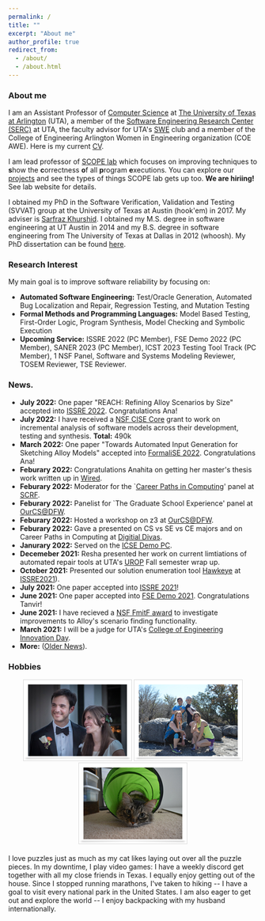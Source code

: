 ```yaml
---
permalink: /
title: ""
excerpt: "About me"
author_profile: true
redirect_from: 
  - /about/
  - /about.html
---
```


### <i class="fa fa-fw fa-cat" aria-hidden="true"></i> About me
I am an Assistant Professor of [Computer Science](https://www.uta.edu/academics/schools-colleges/engineering/academics/departments/cse) at [The University of Texas at Arlington](https://www.uta.edu/) (UTA), a member of the [Software Engineering Research Center (SERC)](https://se-research-center.uta.edu/) at UTA, the faculty advisor for UTA's [SWE](https://swe.org/) club and a member of the College of Engineering Arlington Women in Engineering organization (COE AWE). Here is my current [CV](/files/ASullivan_CV.pdf).

I am lead professor of [SCOPE lab](https://scopelabuta.github.io/) which focuses on improving techniques to **s**how the **c**orrectness **o**f all **p**rogram **e**xecutions.  You can explore our [projects](https://scopelabuta.github.io/projects/) and see the types of things SCOPE lab gets up too. **We are hiriing!** See lab website for details.

I obtained my PhD in the Software Verification, Validation and Testing (SVVAT) group at the University of Texas at Austin (hook'em) in 2017. My adviser is [Sarfraz Khurshid](https://users.ece.utexas.edu/~khurshid/). I obtained my M.S. degree in software engineering at UT Austin in 2014 and my B.S. degree in software engineering from The University of Texas at Dallas in 2012 (whoosh). My PhD dissertation can be found [here](files/dissertation.pdf). 

### <i class="fa fa-fw fa-lightbulb" aria-hidden="true"></i> Research Interest
My main goal is to improve software reliability by focusing on:
  * **Automated Software Engineering:** Test/Oracle Generation, Automated Bug Localization and Repair, Regression Testing, and
Mutation Testing
  * **Formal Methods and Programming Languages:** Model Based Testing, First-Order Logic, Program Synthesis, Model
Checking and Symbolic Execution
 * **Upcoming Service:** ISSRE 2022 (PC Member), FSE Demo 2022 (PC Member), SANER 2023 (PC Member), ICST 2023 Testing Tool Track (PC Member), 1 NSF Panel, Software and Systems Modeling Reviewer, TOSEM Reviewer, TSE Reviewer.
 

 
### <i class="fa fa-fw fa-exclamation-triangle" aria-hidden="true"></i> News.
* **July 2022:** One paper "REACH: Refining Alloy Scenarios by Size" accepted into [ISSRE 2022](https://issre2022.github.io/index.html). Congratulations Ana!
* **July 2022:** I have received a [NSF CISE Core](https://www.nsf.gov/awardsearch/showAward?AWD_ID=2204536&HistoricalAwards=false) grant to work on incremental analysis of software models across their development, testing and synthesis. **Total:** 490k
* **March 2022:** One paper "Towards Automated Input Generation for Sketching Alloy Models" accepted into [FormaliSE 2022](https://conf.researchr.org/home/icse-2022/Formalise-2022#:~:text=of%20software%20systems.-,Originally%20a%20successful%20satellite%20workshop%20of%20ICSE%2C%20since%202018%20FormaliSE,%2C%20PA%20(or%20online).). Congratulations Ana!
* **Feburary 2022:** Congratulations Anahita on getting her master's thesis work written up in [Wired](https://www.wired.com/story/job-applicants-hack-resume-reading-software/).
* **Feburary 2022:** Moderator for the `[Career Paths in Computing](https://uta.engineering/scrf/keynote.php#panel)' panel at [SCRF](https://uta.engineering/scrf/).
* **Feburary 2022:** Panelist for `The Graduate School Experience' panel at [OurCS@DFW](https://uta.engineering/ourcs/).
* **Feburary 2022:** Hosted a workshop on z3 at [OurCS@DFW](https://uta.engineering/ourcs/).
* **Feburary 2022:** Gave a presented on CS vs SE vs CE majors and on Career Paths in Computing at [Digitial Divas](https://digital-divas.weebly.com/).
* **Janurary 2022:** Served on the [ICSE Demo PC](https://conf.researchr.org/track/icse-2022/icse-2022-demo---demonstrations).
* **Decemeber 2021:** Resha presented her work on current limtiations of automated repair tools at UTA's [UROP](https://www.uta.edu/research/opportunities/undergraduate-research/programs/urop) Fall semester wrap up.
* **October 2021:** Presented our solution enumeration tool [Hawkeye](https://github.com/alloy-hawkeye/Hawkeye) at [ISSRE2021](https://2021.issre.net/)).
* **July 2021:** One paper accepted into [ISSRE 2021](https://2021.issre.net/)!
* **June 2021:** One paper accepted into [FSE Demo 2021](https://2021.esec-fse.org/track/fse-2021-demonstrations). Congratulations Tanvir!
* **June 2021:** I have recieved a [NSF FmitF award](https://www.nsf.gov/awardsearch/showAward?AWD_ID=2123341&HistoricalAwards=false) to investigate improvements to Alloy's scenario finding functionality.
* **March 2021:** I will be a judge for UTA's [College of Engineering Innovation Day](https://www.uta.edu/academics/schools-colleges/engineering/students/innovation-day/).
* **More:** ([Older News](https://allisonius.github.io/news/)).
  
<h3><i class="fa fa-fw fa-puzzle-piece" aria-hidden="true"></i> Hobbies</h3>
  
 <center><img src="images/a.png" alt=""> <img src="images/b.jpg" alt=""> <img src="images/c.JPG" alt=""></center>
  <br>
  I love puzzles just as much as my cat likes laying out over all the puzzle pieces. In my downtime, I play video games: I have a weekly discord get together with all my close friends in Texas. I equally enjoy getting out of the house. Since I stopped running marathons, I've taken to hiking -- I have a goal to visit every national park in the United States. I am also eager to get out and explore the world -- I enjoy backpacking with my husband internationally.
